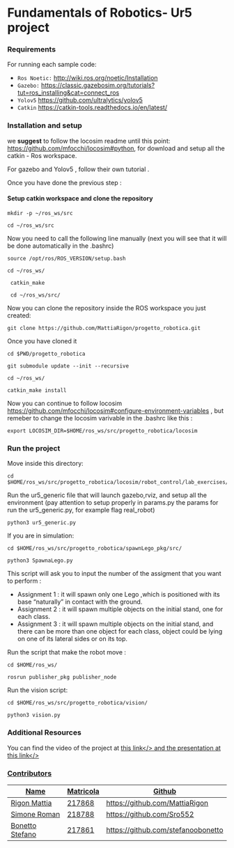 # Fundamentals of Robotics- Ur5 project

### Requirements

For running each sample code:

- `Ros Noetic:` http://wiki.ros.org/noetic/Installation
- `Gazebo:` https://classic.gazebosim.org/tutorials?tut=ros_installing&cat=connect_ros
- `Yolov5` https://github.com/ultralytics/yolov5
- `Catkin` https://catkin-tools.readthedocs.io/en/latest/

### Installation and setup

we **suggest** to follow the locosim readme until this point: https://github.com/mfocchi/locosim#python, for download and setup all the catkin - Ros workspace.

For gazebo and Yolov5 , follow their own tutorial .

Once you have done the previous step :

#### Setup catkin workspace and clone the repository

```
mkdir -p ~/ros_ws/src
```

```
cd ~/ros_ws/src
```

Now you need to call the following line manually (next you will see that it will be done automatically in the .bashrc)

```
source /opt/ros/ROS_VERSION/setup.bash
```

```
cd ~/ros_ws/
```

```
 catkin_make
```

```
 cd ~/ros_ws/src/ 
```

Now you can clone the repository inside the ROS workspace you just created:


```
git clone https://github.com/MattiaRigon/progetto_robotica.git
```

Once you have cloned it 
```
cd $PWD/progetto_robotica
```
```
git submodule update --init --recursive
```

```
cd ~/ros_ws/ 
```

```
catkin_make install
```

Now you can continue to follow locosim https://github.com/mfocchi/locosim#configure-environment-variables , but remeber to change the locosim varivable in the .bashrc like this : 

```
export LOCOSIM_DIR=$HOME/ros_ws/src/progetto_robotica/locosim
```

### Run the project

Move inside this directory:

```
cd $HOME/ros_ws/src/progetto_robotica/locosim/robot_control/lab_exercises/lab_palopoli/
```
Run the ur5_generic file that will launch gazebo,rviz, and setup all the environment (pay attention to setup properly in params.py the params for run the ur5_generic.py, for example flag real_robot)

```
python3 ur5_generic.py
```

If you are in simulation:

```
cd $HOME/ros_ws/src/progetto_robotica/spawnLego_pkg/src/
```

```
python3 SpawnaLego.py
```
This script will ask you to input the number of the assigment that you want to perform :
- Assignment 1 : it will spawn only one Lego ,which is positioned with its base “naturally” in contact with the ground.
- Assignment 2 : it will spawn multiple objects on the initial stand, one for each class.
- Assignment  3 : it will spawn multiple objects on the initial stand, and there can be more than one object for each class, object could be lying on one of its lateral sides or on its top.


Run the script that make the robot move : 

```
cd $HOME/ros_ws/
```

```
rosrun publisher_pkg publisher_node
```

Run the vision script:

```
cd $HOME/ros_ws/src/progetto_robotica/vision/
```

```
python3 vision.py
```

### Additional Resources 
You can find the video of the project at <a href="https://youtu.be/97bAUsRdwJI">this link</> and the presentation at <a href="https://drive.google.com/file/d/1BCvGXaAaUS0gR1l5gUNdJGJkIRGxAfPs/view?usp=sharing">this link</>


### Contributors

| Name                 | Matricola | Github                               |
|----------------------|-----------|--------------------------------------|
|   Rigon Mattia       | 217868    | https://github.com/MattiaRigon       |
|   Simone Roman       | 218788    | https://github.com/Sro552            |
|   Bonetto Stefano    | 217861    | https://github.com/stefanoobonetto   |


